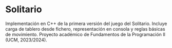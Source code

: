 # Solitario
Implementación en C++ de la primera versión del juego del Solitario. Incluye carga de tablero desde fichero, representación en consola y reglas básicas de movimiento. Proyecto académico de Fundamentos de la Programación II (UCM, 2023/2024).
